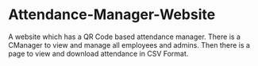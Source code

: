 # Attendance-Manager-Website
A website which has a QR Code based attendance manager. There is a CManager to view and manage all employees and admins. Then there is a page to view and download attendance in CSV Format.